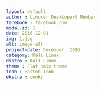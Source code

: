 ```yaml
---
layout: default
author : Linuxer Desktopart Member
facebook : facebook.com
modal-id: 1
date: 2016-12-01
img: 1.jpg
alt: image-alt
project-date: December  2016
category: Kali Linux
distro : Kali Linux
theme : Flat Rmix theme
icon : Boston Icon
ekstra : conky

---
```

